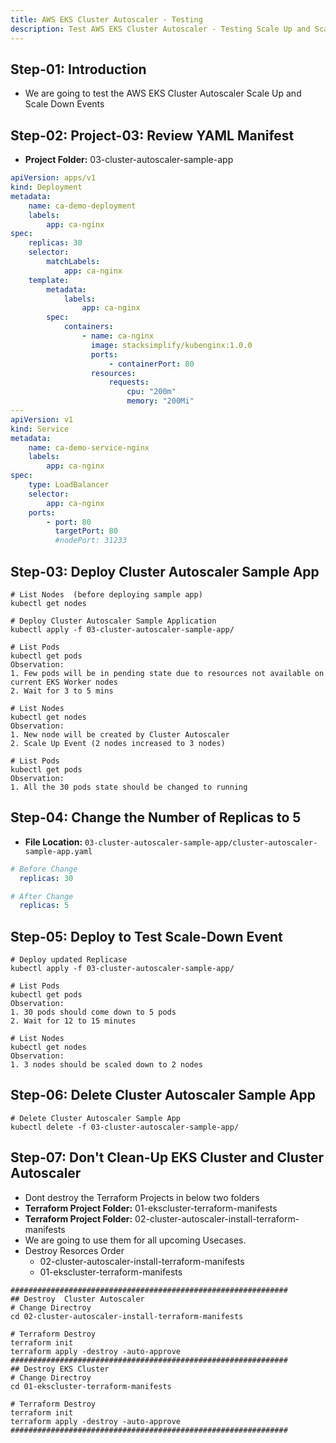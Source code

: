 ```yaml
---
title: AWS EKS Cluster Autoscaler - Testing
description: Test AWS EKS Cluster Autoscaler - Testing Scale Up and Scale Down
---
```


## Step-01: Introduction

-   We are going to test the AWS EKS Cluster Autoscaler Scale Up and Scale Down Events

## Step-02: Project-03: Review YAML Manifest

-   **Project Folder:** 03-cluster-autoscaler-sample-app

```yaml
apiVersion: apps/v1
kind: Deployment
metadata:
    name: ca-demo-deployment
    labels:
        app: ca-nginx
spec:
    replicas: 30
    selector:
        matchLabels:
            app: ca-nginx
    template:
        metadata:
            labels:
                app: ca-nginx
        spec:
            containers:
                - name: ca-nginx
                  image: stacksimplify/kubenginx:1.0.0
                  ports:
                      - containerPort: 80
                  resources:
                      requests:
                          cpu: "200m"
                          memory: "200Mi"
---
apiVersion: v1
kind: Service
metadata:
    name: ca-demo-service-nginx
    labels:
        app: ca-nginx
spec:
    type: LoadBalancer
    selector:
        app: ca-nginx
    ports:
        - port: 80
          targetPort: 80
          #nodePort: 31233
```

## Step-03: Deploy Cluster Autoscaler Sample App

```t
# List Nodes  (before deploying sample app)
kubectl get nodes

# Deploy Cluster Autoscaler Sample Application
kubectl apply -f 03-cluster-autoscaler-sample-app/

# List Pods
kubectl get pods
Observation:
1. Few pods will be in pending state due to resources not available on current EKS Worker nodes
2. Wait for 3 to 5 mins

# List Nodes
kubectl get nodes
Observation:
1. New node will be created by Cluster Autoscaler
2. Scale Up Event (2 nodes increased to 3 nodes)

# List Pods
kubectl get pods
Observation:
1. All the 30 pods state should be changed to running
```

## Step-04: Change the Number of Replicas to 5

-   **File Location:** `03-cluster-autoscaler-sample-app/cluster-autoscaler-sample-app.yaml`

```yaml
# Before Change
  replicas: 30

# After Change
  replicas: 5
```

## Step-05: Deploy to Test Scale-Down Event

```t
# Deploy updated Replicase
kubectl apply -f 03-cluster-autoscaler-sample-app/

# List Pods
kubectl get pods
Observation:
1. 30 pods should come down to 5 pods
2. Wait for 12 to 15 minutes

# List Nodes
kubectl get nodes
Observation:
1. 3 nodes should be scaled down to 2 nodes
```

## Step-06: Delete Cluster Autoscaler Sample App

```t
# Delete Cluster Autoscaler Sample App
kubectl delete -f 03-cluster-autoscaler-sample-app/
```

## Step-07: Don't Clean-Up EKS Cluster and Cluster Autoscaler

-   Dont destroy the Terraform Projects in below two folders
-   **Terraform Project Folder:** 01-ekscluster-terraform-manifests
-   **Terraform Project Folder:** 02-cluster-autoscaler-install-terraform-manifests
-   We are going to use them for all upcoming Usecases.
-   Destroy Resorces Order
    -   02-cluster-autoscaler-install-terraform-manifests
    -   01-ekscluster-terraform-manifests

```t
##############################################################
## Destroy  Cluster Autoscaler
# Change Directroy
cd 02-cluster-autoscaler-install-terraform-manifests

# Terraform Destroy
terraform init
terraform apply -destroy -auto-approve
##############################################################
## Destroy EKS Cluster
# Change Directroy
cd 01-ekscluster-terraform-manifests

# Terraform Destroy
terraform init
terraform apply -destroy -auto-approve
##############################################################
```
